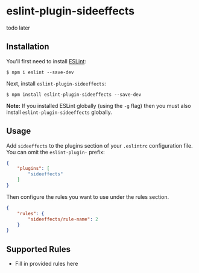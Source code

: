 # eslint-plugin-sideeffects

todo later

## Installation

You'll first need to install [ESLint](http://eslint.org):

```
$ npm i eslint --save-dev
```

Next, install `eslint-plugin-sideeffects`:

```
$ npm install eslint-plugin-sideeffects --save-dev
```

**Note:** If you installed ESLint globally (using the `-g` flag) then you must also install `eslint-plugin-sideeffects` globally.

## Usage

Add `sideeffects` to the plugins section of your `.eslintrc` configuration file. You can omit the `eslint-plugin-` prefix:

```json
{
    "plugins": [
        "sideeffects"
    ]
}
```


Then configure the rules you want to use under the rules section.

```json
{
    "rules": {
        "sideeffects/rule-name": 2
    }
}
```

## Supported Rules

* Fill in provided rules here





